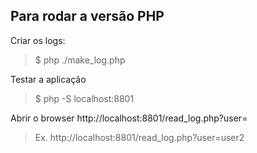Para rodar a versão PHP
-----------------------

Criar os logs:
> $ php ./make_log.php

Testar a aplicação
> $ php -S localhost:8801

Abrir o browser http://localhost:8801/read_log.php?user=<userx>
> Ex. http://localhost:8801/read_log.php?user=user2